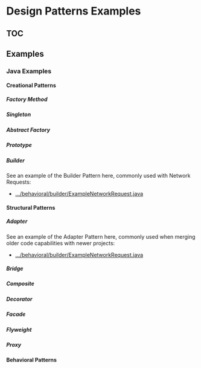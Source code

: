 # Design Patterns Examples

## TOC

## Examples

### Java Examples

#### Creational Patterns

##### Factory Method

##### Singleton

##### Abstract Factory

##### Prototype

##### Builder
See an example of the Builder Pattern here, commonly used with Network Requests:

* [.../behavioral/builder/ExampleNetworkRequest.java](blob/master/examples/java-examples/src/main/java/com/captechventures/java/examplecode/designprinciples/behavioral/builder/ExampleNetworkRequest.java)

#### Structural Patterns

##### Adapter
See an example of the Adapter Pattern here, commonly used when merging older code capabilities with newer projects:

* [.../behavioral/builder/ExampleNetworkRequest.java](blob/master/examples/java-examples/src/main/java/com/captechventures/java/examplecode/designprinciples/behavioral/builder/ExampleNetworkRequest.java)

##### Bridge


##### Composite


##### Decorator 


##### Facade


##### Flyweight


##### Proxy



#### Behavioral Patterns

